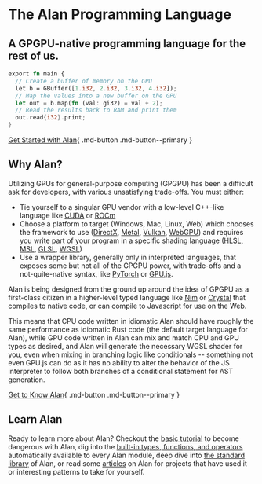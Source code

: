 # The Alan Programming Language

## A GPGPU-native programming language for the rest of us.

<!-- TODO: Fork Pygments, add my own Alan syntax highlighting -->
```rs title="Hello, GPU"
export fn main {
  // Create a buffer of memory on the GPU
  let b = GBuffer([1.i32, 2.i32, 3.i32, 4.i32]);
  // Map the values into a new buffer on the GPU
  let out = b.map(fn (val: gi32) = val + 2);
  // Read the results back to RAM and print them
  out.read{i32}.print;
}
```

[Get Started with Alan](getting_started/index.md){ .md-button .md-button--primary }

## Why Alan?

Utilizing GPUs for general-purpose computing (GPGPU) has been a difficult ask for developers, with various unsatisfying trade-offs. You must either:

* Tie yourself to a singular GPU vendor with a low-level C++-like language like [CUDA](https://developer.nvidia.com/cuda-toolkit) or [ROCm](https://www.amd.com/en/products/software/rocm.html)
* Choose a platform to target (Windows, Mac, Linux, Web) which chooses the framework to use ([DirectX](https://learn.microsoft.com/en-us/windows/win32/directx), [Metal](https://developer.apple.com/metal/), [Vulkan](https://www.vulkan.org/), [WebGPU](https://www.w3.org/TR/webgpu/)) and requires you write part of your program in a specific shading language ([HLSL](https://learn.microsoft.com/en-us/windows/win32/direct3dhlsl/dx-graphics-hlsl), [MSL](https://developer.apple.com/metal/Metal-Shading-Language-Specification.pdf), [GLSL](https://www.khronos.org/opengl/wiki/OpenGL_Shading_Language), [WGSL](https://www.w3.org/TR/WGSL/))
* Use a wrapper library, generally only in interpreted languages, that exposes some but not all of the GPGPU power, with trade-offs and a not-quite-native syntax, like [PyTorch](https://pytorch.org/) or [GPU.js](https://gpu.rocks/#/).

Alan is being designed from the ground up around the idea of GPGPU as a first-class citizen in a higher-level typed language like [Nim](https://nim-lang.org/) or [Crystal](https://crystal-lang.org/) that compiles to native code, or can compile to Javascript for use on the Web.

This means that CPU code written in idiomatic Alan should have roughly the same performance as idiomatic Rust code (the default target language for Alan), while GPU code written in Alan can mix and match CPU and GPU types as desired, and Alan will generate the necessary WGSL shader for you, even when mixing in branching logic like conditionals -- something not even GPU.js can do as it has no ability to alter the behavior of the JS interpreter to follow both branches of a conditional statement for AST generation.

[Get to Know Alan](overview.md){ .md-button .md-button--primary }

## Learn Alan

Ready to learn more about Alan? Checkout the [basic tutorial](learn_alan/index.md) to become dangerous with Alan, dig into the [built-in types, functions, and operators](built_ins.md) automatically available to every Alan module, deep dive into [the standard library](standard_library.md) of Alan, or read some [articles](blog/index.md) on Alan for projects that have used it or interesting patterns to take for yourself.
